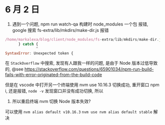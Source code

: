 # 6 月 2 日

1. 遇到一个问题, npm run watch-qa 构建时 node_modules 一个包 报错, google 搜索 fs-extra/lib/mkdirs/make-dir.js 报错

```js
/home/markalexa/blog/client/node_modules/fs-extra/lib/mkdirs/make-dir.js:85
      } catch {
              ^
SyntaxError: Unexpected token {
```

在 `StackOverflow` 中搜索, 发现有人跟我一样的问题, 是由于 Node 版本过低导致的, @see https://stackoverflow.com/questions/65901034/npm-run-build-fails-with-error-originated-from-the-build-code

但是在 vscode 中打开另一个终端使用 nvm use 10.16.3 切换成功, 重开窗口 npm i, 还是报错, `node -v` 发现窗口并没有成功切换, 所以

1. 所以重启终端 nvm 切换 Node 版本失效?

可以使用 `nvm alias default v10.16.3` `nvm use nvm alias default stable` 解决
